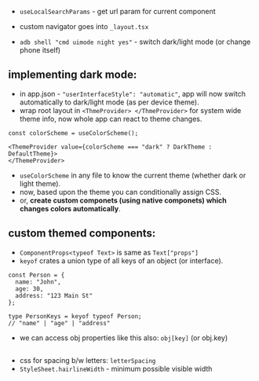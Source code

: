 - `useLocalSearchParams` - get url param for current component
- custom navigator goes into `_layout.tsx`

- `adb shell "cmd uimode night yes"` - switch dark/light mode (or change phone itself)

## implementing dark mode:
- in app.json - `"userInterfaceStyle": "automatic"`, app will now switch automatically to dark/light mode
(as per device theme).
- wrap root layout in `<ThmeProvider> </ThmeProvider>` for system wide theme info, now whole app can react
to theme changes.
```
const colorScheme = useColorScheme();

<ThemeProvider value={colorScheme === "dark" ? DarkTheme : DefaultTheme}>
</ThemeProvider>
```
- `useColorScheme` in any file to know the current theme (whether dark or light theme).
- now, based upon the theme you can conditionally assign CSS.
- or, **create custom componets (using native componets) which changes colors automatically**.

## custom themed components:
- `ComponentProps<typeof Text>` is same as `Text["props"]`
- `keyof` crates a union type of all keys of an object (or interface).
```
const Person = {
  name: "John",
  age: 30,
  address: "123 Main St"
};

type PersonKeys = keyof typeof Person;
// "name" | "age" | "address"
```
- we can access obj properties like this also: `obj[key]` (or obj.key)

##
- css for spacing b/w letters: `letterSpacing`
- `StyleSheet.hairlineWidth` - minimum possible visible width
